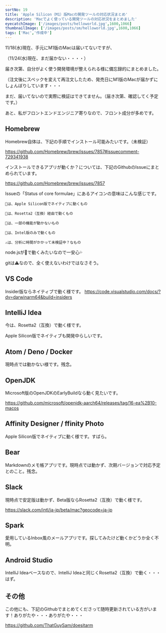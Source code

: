 ```yaml
---
sortNo: 19
title: 'Apple Silicon（M1）版Macの開発ツールの対応状況まとめ'
description: 'Macでよく使っている開発ツールの対応状況をまとめました'
eyecatchImage: ['/images/posts/helloworld.jpg',1600,1066]
thumbnailImage: ['/images/posts/sm/helloworld.jpg',1600,1066]
tags: ['Mac','作成中']
---
```


11/18(水)現在、手元にM1版のMacは届いてないですが、

（11/24(水)現在、まだ届かない・・・・）

届き次第、自分がよく使う開発環境が整えられる様に備忘録的にまとめました。

（注文後にスペックを変えて再注文したため、発売日にM1版のMacが届かずにしょんぼりしています・・・

まだ、届いてないので実際に検証はできてません。（届き次第、確認してく予定です。）

あと、私がフロントエンドエンジニア寄りなので、フロント成分が多めです。

## Homebrew

Homebrew自体は、下記の手順でインストール可能みたいです。（未検証）

https://github.com/Homebrew/brew/issues/7857#issuecomment-729341938

インストールできるアプリが動くか？については、下記のGithubのIssueにまとめられています。

https://github.com/Homebrew/brew/issues/7857

Issueの「Status of core formulae」にあるアイコンの意味はこんな感じです。

```
🥇は、Apple Silicon版でネイティブに動くもの

🥈は、Rosetta2（互換）経由で動くもの

🥉は、一部の機能が動かないもの

🚫は、Intel版のみで動くもの

⚠️は、分析に時間がかかって未検証中？なもの
```

node.jsが🥇で動くみたいなので一安心💦

gitは⚠️なので、全く使えないわけではなさそう。

## VS Code

Insider版ならネイティブで動く様です。 https://code.visualstudio.com/docs/?dv=darwinarm64&build=insiders

## IntelliJ Idea

今は、Rosetta2（互換）で動く様です。

Apple Silicon版でネイティブも開発中らしいです。

## Atom / Deno / Docker

現時点では動かない様です。残念。

## OpenJDK

Microsoft版のOpenJDKのEarlyBuildなら動く見たいです。

https://github.com/microsoft/openjdk-aarch64/releases/tag/16-ea%2B10-macos

## Affinity Designer / ffinity Photo

Apple Silicon版でネイティブに動く様です。すばら。

## Bear

Markdownのメモ帳アプリです。現時点では動かず、次期バージョンで対応予定とのこと。残念。

## Slack

現時点で安定版は動かず、Beta版ならRosetta2（互換）で動く様です。

https://slack.com/intl/ja-jp/beta/mac?geocode=ja-jp

## Spark

愛用しているInbox風のメールアプリです。探してみたけど動くかどうか全く不明。

## Android Studio

IntelliJ Ideaベースなので、IntelliJ Ideaと同じくRosetta2（互換）で動く・・・はず。

## その他

この他にも、下記のGithubでまとめてくださって随時更新されている方がいます！ありがたや・・・ありがたや・・・

https://github.com/ThatGuySam/doesitarm


